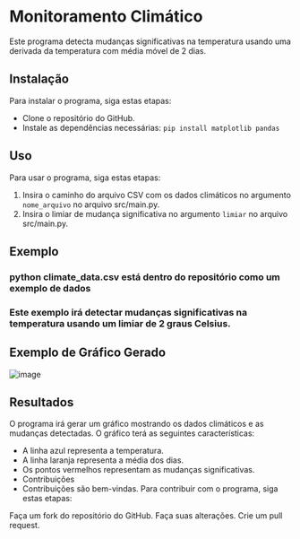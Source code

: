# Monitoramento Climático

Este programa detecta mudanças significativas na temperatura usando uma derivada da temperatura com média móvel de 2 dias.

## Instalação
Para instalar o programa, siga estas etapas:

- Clone o repositório do GitHub.
- Instale as dependências necessárias:
  `pip install matplotlib pandas`


## Uso

Para usar o programa, siga estas etapas:

1. Insira o caminho do arquivo CSV com os dados climáticos no argumento `nome_arquivo` no arquivo src/main.py.
2. Insira o limiar de mudança significativa no argumento `limiar` no arquivo src/main.py.

## Exemplo

### python climate_data.csv está dentro do repositório como um exemplo de dados

### Este exemplo irá detectar mudanças significativas na temperatura usando um limiar de 2 graus Celsius.

## Exemplo de Gráfico Gerado

![image](https://github.com/PedroSmaxY/MonitoramentoClimatico/assets/127573080/276c5ec3-4341-4eec-9d23-3aa6db22a762)

## Resultados
O programa irá gerar um gráfico mostrando os dados climáticos e as mudanças detectadas. O gráfico terá as seguintes características:

- A linha azul representa a temperatura.
- A linha laranja representa a média dos dias.
- Os pontos vermelhos representam as mudanças significativas.
- Contribuições
- Contribuições são bem-vindas. Para contribuir com o programa, siga estas etapas:

Faça um fork do repositório do GitHub.
Faça suas alterações.
Crie um pull request.
